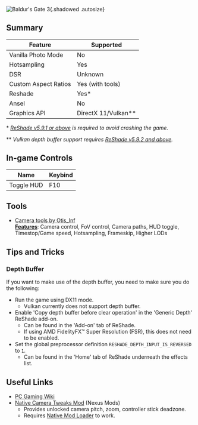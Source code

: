 ![Baldur's Gate 3](Images\baldursgate3_header.png "Shot by ofseaandstars"){.shadowed .autosize}

## Summary

Feature | Supported
--|--
Vanilla Photo Mode   | No                   
Hotsampling          | Yes                  
DSR                  | Unknown              
Custom Aspect Ratios | Yes (with tools)
Reshade              | Yes\*                
Ansel                | No
Graphics API         | DirectX 11/Vulkan\*\*

\* _[ReShade v5.9.1 or above](https://reshade.me/#download) is required to avoid crashing the game._

\*\* _Vulkan depth buffer support requires [ReShade v5.9.2 and above](https://reshade.me/#download)._

## In-game Controls

Name | Keybind
--|--
Toggle HUD | F10

## Tools

- [Camera tools by Otis_Inf](https://patreon.com/Otis_Inf)  
  **[Features](https://opm.fransbouma.com/Cameras/bg3.htm)**: Camera control, FoV control, Camera paths, HUD toggle, Timestop/Game speed, Hotsampling, Frameskip, Higher LODs

## Tips and Tricks

### Depth Buffer

If you want to make use of the depth buffer, you need to make sure you do the following:

- Run the game using DX11 mode.
  - Vulkan currently does not support depth buffer.
- Enable 'Copy depth buffer before clear operation' in the 'Generic Depth' ReShade add-on.
  - Can be found in the 'Add-on' tab of ReShade.
  - If using AMD FidelityFX™ Super Resolution (FSR), this does not need to be enabled.
- Set the global preprocessor definition `RESHADE_DEPTH_INPUT_IS_REVERSED` to `1`.
  - Can be found in the 'Home' tab of ReShade underneath the effects list.

## Useful Links

- [PC Gaming Wiki](https://www.pcgamingwiki.com/wiki/Baldur%27s_Gate_3)
- [Native Camera Tweaks Mod](https://www.nexusmods.com/baldursgate3/mods/945) (Nexus Mods)
  - Provides unlocked camera pitch, zoom, controller stick deadzone.
  - Requires [Native Mod Loader](https://www.nexusmods.com/baldursgate3/mods/944/) to work.
